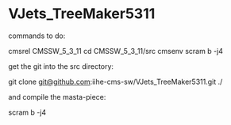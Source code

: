 VJets_TreeMaker5311
===================
commands to do:

cmsrel CMSSW_5_3_11
cd CMSSW_5_3_11/src
cmsenv
scram b -j4


get the git into the src directory:

git clone git@github.com:iihe-cms-sw/VJets_TreeMaker5311.git ./

and compile the masta-piece:

scram b -j4
